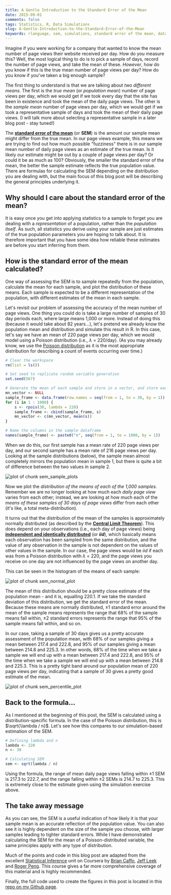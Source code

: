 ```yaml
---
title: A Gentle Introduction to the Standard Error of the Mean
date: 2015-09-01
comments: false
tags: Statistics, R, Data Simulations
slug: A-Gentle-Introduction-to-the-Standard-Error-of-the-Mean
keywords: rlanguage, sem, simulations, standard error of the mean, data science
---
```


Imagine if you were working for a company that wanted to know the mean number of page views their website received per day. How do you measure this? Well, the most logical thing to do is to pick a sample of days, record the number of page views, and take the mean of these. _However_, how do you know if this is the true mean number of page views per day? How do you know if you've taken a big enough sample?

The first thing to understand is that we are talking about _two different means_. The first is the _true mean_ (or _population mean_) number of page views per day, which we would get if we took every day that the site has been in existence and took the mean of the daily page views. The other is the _sample mean_ number of page views per day, which we would get if we took a representative sample of days and took the mean of their daily page views. (I will talk more about selecting a representative sample in a later blog post - stay tuned!)

The [**standard error of the mean**](https://en.wikipedia.org/wiki/Standard_error) (or **SEM**) is the amount our sample mean might differ from the true mean. In our page views example, this means we are trying to find out how much possible "fuzziness" there is in our sample mean number of daily page views as an estimate of the true mean. Is it likely our estimate might be out by a couple of page views per day? Or could it be as much as 100? Obviously, the smaller the standard error of the mean, the better the sample estimate reflects the true population value. There are formulas for calculating the SEM depending on the distribution you are dealing with, but the main focus of this blog post will be describing the general principles underlying it.

## Why should I care about the standard error of the mean?
It is easy once you get into applying statistics to a sample to forget you are dealing with a _representation_ of a population, rather than the _population itself_. As such, all statistics you derive using your sample are just estimates of the true population parameters you are hoping to talk about. It is therefore important that you have some idea how reliable these estimates are before you start inferring from them.

## How is the standard error of the mean calculated?
One way of assessing the SEM is to sample repeatedly from the population, calculate the mean for each sample, and plot the distribution of these means. Each sample is expected to be a different representation of the population, with different estimates of the mean in each sample.

Let's revisit our problem of assessing the accuracy of the mean number of page views. One thing you could do is take a large number of samples of 30 day periods each, where large means 1,000 or more. Instead of doing this (because it would take about 82 years...), let's pretend we already know the population mean and distribution and simulate this result in R. In this case, let's say we have an mean of 220 page views per day, which we would model using a Poisson distribution (i.e., $\lambda$ = 220/day). (As you may already know, we use the [Poisson distribution](https://en.wikipedia.org/wiki/Poisson_distribution) as it is the most appropriate distribution for describing a count of events occurring over time.)

```r
# Clear the workspace
rm(list = ls())

# Set seed to replicate random variable generation
set.seed(567)

# Generate the mean of each sample and store in a vector, and store each sample in a dataframe
mn_vector <- NULL
sample_frame <- data.frame(row.names = seq(from = 1, to = 30, by = 1))
for (i in 1 : 1000) {
    s <- rpois(30, lambda = 220)
    sample_frame <- cbind(sample_frame, s)
    mn_vector <- c(mn_vector, mean(s))
}

# Name the columns in the sample dataframe
names(sample_frame) <- paste0("n", seq(from = 1, to = 1000, by = 1))
```

When we do this, our first sample has a mean rate of 220 page views per day, and our second sample has a mean rate of 216 page views per day. Looking at the sample distributions (below), the sample mean almost completely mirrors the population mean in sample 1, but there is quite a bit of difference between the two values in sample 2.

![plot of chunk sem_sample_plots](/figure/sem_sample_plots-1.png)

Now we plot the _distribution of the means of each of the 1,000 samples._ Remember we are no longer looking at how much each _daily page view_ varies from each other; instead, we are looking at how much each of the _means of these samples of 30 days of page views_ differ from each other (it's like, a total meta-distribution).

It turns out that the distribution of the mean of the samples is approximately normally distributed (as described by the [**Central Limit Theorem**](https://en.wikipedia.org/wiki/Central_limit_theorem)). This does depend on your observations (i.e., each day of page views) being [**independent and identically distributed**](https://en.wikipedia.org/wiki/Independent_and_identically_distributed_random_variables) (or **_iid_**), which basically means each observation has been sampled from the same distribution, and the value of any observation in the sample is not dependent on the values of other values in the sample. In our case, the page views would be _iid_ if each was from a Poisson distribution with $\lambda$ = 220, and the page views you receive on one day are not influenced by the page views on another day.

This can be seen in the histogram of the means of each sample:

![plot of chunk sem_normal_plot](/figure/sem_normal_plot-1.png)

The mean of this distribution should be a pretty close estimate of the population mean - and it is, equalling 220.1. If we take the standard deviation of this distribution, we get the standard error of the mean. Because these means are normally distributed, &plusmn;1 standard error around the mean of the sample means represents the range that 68% of the sample means fall within, &plusmn;2 standard errors represents the range that 95% of the sample means fall within, and so on.

In our case, taking a sample of 30 days gives us a pretty accurate assessment of the population mean, with 68% of our samples giving a mean between 217.4 and 222.8, and 95% of our samples giving a mean between 214.8 and 225.3. In other words, 68% of the time when we take a sample we will end up with a mean between 217.4 and 222.8, and 95% of the time when we take a sample we will end up with a mean between 214.8 and 225.3. This is a pretty tight band around our population mean of 220 page views per day, indicating that a sample of 30 gives a pretty good estimate of the mean.

![plot of chunk sem_percentile_plot](/figure/sem_percentile_plot-1.png)

## Back to the formula...
As I mentioned at the beginning of this post, the SEM is calculated using a distribution-specific formula. In the case of the Poisson distribution, this is $\sqrt{\lambda / n}$. Let's see how this compares to our simulation-based estimation of the SEM.

```r
# Defining lambda and n
lambda <- 220
n <- 30

# Calculating SEM
sem <- sqrt(lambda / n)
```

Using the formula, the range of mean daily page views falling within &plusmn;1 SEM is 217.3 to 222.7, and the range falling within &plusmn;2 SEMs is 214.7 to 225.3. This is extremely close to the estimate given using the simulation exercise above.

## The take away message
As you can see, the SEM is a useful indication of how likely it is that your sample mean is an accurate reflection of the population value. You can also see it is highly dependent on the size of the sample you choose, with larger samples leading to tighter standard errors. While I have demonstrated calculating the SEM for the mean of a Poisson-distributed variable, the same principles apply with any type of distribution.

Much of the points and code in this blog post are adapted from the excellent [Statistical Inference](https://www.coursera.org/course/statinference) unit on Coursera by [Brian Caffo](https://twitter.com/bcaffo), [Jeff Leek](https://twitter.com/jtleek) and [Roger Peng](https://twitter.com/rdpeng). This course gives a far more comprehensive coverage of this material and is highly recommended.

Finally, the full code used to create the figures in this post is located in this [repo on my Github page](https://github.com/t-redactyl/Blog-posts).
